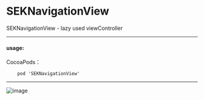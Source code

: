 # SEKNavigationView
SEKNavigationView - lazy used viewController

---
#### usage:
CocoaPods：
```
	pod 'SEKNavigationView'
```
---

![image](https://github.com/lovemo/SEKNavigationView/raw/master/resources/demo.gif)
